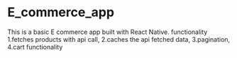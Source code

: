 # E_commerce_app
This is a basic E commerce app built with React Native.
functionality
1.fetches products with api call,
2.caches the api fetched data,
3.pagination,
4.cart functionality
